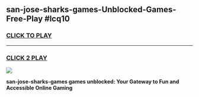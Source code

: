 
## san-jose-sharks-games-Unblocked-Games-Free-Play #lcq10
<h3>
<a href="https://us.freeplayer.one?title=san-jose-sharks-games&ref=9M">CLICK TO PLAY</a></h3>
<hr>

<h3>
<a href="https://us.freeplayer.one?title=san-jose-sharks-games&ref=9M">CLICK 2 PLAY</a>
  
</h3>

<a href="https://us.freeplayer.one?title=san-jose-sharks-games&ref=9M"><img src="https://clearcache.store/games.png"></a>


**san-jose-sharks-games games unblocked: Your Gateway to Fun and Accessible Online Gaming**
